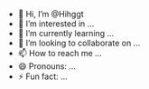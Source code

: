 - 👋 Hi, I’m @Hihggt
- 👀 I’m interested in ...
- 🌱 I’m currently learning ...
- 💞️ I’m looking to collaborate on ...
- 📫 How to reach me ...
- 😄 Pronouns: ...
- ⚡ Fun fact: ...

<!---
Hihggt/Hihggt is a ✨ special ✨ repository because its `README.md` (this file) appears on your GitHub profile.
You can click the Preview link to take a look at your changes.
--->
